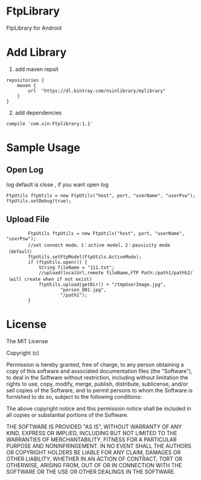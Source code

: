# FtpLibrary
FtpLibrary for Android 

# Add Library

1. add maven repsit

```
repositories {
    maven {
        url  "https://dl.bintray.com/nsinlibrary/mylibrary"
    }
}
```

2. add dependencies

```
compile 'com.xin:Ftplibrary:1.1'
```

# Sample Usage

## Open Log

log default is close , if you want open log

```
FtpUtils ftpUtils = new FtpUtils("host", port, "userName", "userPsw");
ftpUtils.setDebug(true);
```

## Upload File

```
        FtpUtils ftpUtils = new FtpUtils("host", port, "userName", "userPsw");
        //set connect mode，1：active model，2：passivity mode（default）
        ftpUtils.setFtpModel(FtpUtils.ActiveMode);
        if (ftpUtils.open()) {
            String fileName = "111.txt";
            //upload(localUrl,remote fileName,FTP Path:/path1/pathb2/（will create when if not exist)
            ftpUtils.upload(getDir() + "/tmpUserImage.jpg",
                    "person_001.jpg",
                    "/path1");
        }
```

# License
 
The MIT License
 
Copyright (c) <year> <copyright holders>
 
Permission is hereby granted, free of charge, to any person obtaining a copy
of this software and associated documentation files (the "Software"), to deal
in the Software without restriction, including without limitation the rights
to use, copy, modify, merge, publish, distribute, sublicense, and/or sell
copies of the Software, and to permit persons to whom the Software is
furnished to do so, subject to the following conditions:
 
The above copyright notice and this permission notice shall be included in
all copies or substantial portions of the Software.
 
THE SOFTWARE IS PROVIDED "AS IS", WITHOUT WARRANTY OF ANY KIND, EXPRESS OR
IMPLIED, INCLUDING BUT NOT LIMITED TO THE WARRANTIES OF MERCHANTABILITY,
FITNESS FOR A PARTICULAR PURPOSE AND NONINFRINGEMENT. IN NO EVENT SHALL THE
AUTHORS OR COPYRIGHT HOLDERS BE LIABLE FOR ANY CLAIM, DAMAGES OR OTHER
LIABILITY, WHETHER IN AN ACTION OF CONTRACT, TORT OR OTHERWISE, ARISING FROM,
OUT OF OR IN CONNECTION WITH THE SOFTWARE OR THE USE OR OTHER DEALINGS IN
THE SOFTWARE.
